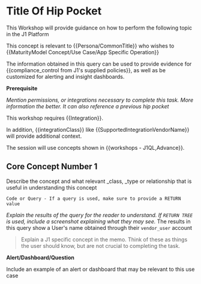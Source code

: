 # Title Of Hip Pocket
This Workshop will provide guidance on how to perform the following topic in the J1 Platform

This concept is relevant to {{Persona/CommonTitle}} who wishes to {{MaturityModel Concept/Use Case/App Specific Operation}}

The information obtained in this query can be used to provide evidence for {{compliance_control from J1's supplied policies}}, as well as be customized for alerting and insight dashboards.

**Prerequisite**

_Mention permissions, or integrations necessary to complete this task. More information the better. It can also reference a previous hip pocket_

This workshop requires {{Integration}}.

In addition, {{integrationClass}} like {{SupportedIntegrationVendorName}} will provide additional context.

The session will use concepts shown in {{workshops - J1QL,Advance}}.

## Core Concept Number 1

Describe the concept and what relevant _class, _type or relationship that is useful in understanding this concept

```
Code or Query - If a query is used, make sure to provide a RETURN value
```
_Explain the results of the query for the reader to understand. If `RETURN TREE` is used, include a screenshot explaining what they may see._
The results in this query show a User's name obtained through their `vendor_user` account

> Explain a J1 specific concept in the memo. Think of these as things the user should know, but are not crucial to completing the task.



**Alert/Dashboard/Question**

Include an example of an alert or dashboard that may be relevant to this use case
